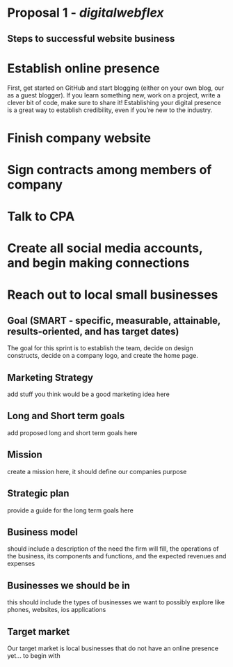# Proposal 1 - *digitalwebflex*

## Steps to successful website business
# Establish online presence 
  First, get started on GitHub and start blogging (either on your own blog, our as a guest blogger). If you learn something new, work on a project, write a clever bit of code, make sure to share it! Establishing your digital presence is a great way to establish credibility, even if you’re new to the industry.
# Finish company website
# Sign contracts among members of company
# Talk to CPA 
# Create all social media accounts, and begin making connections
# Reach out to local small businesses


## Goal (SMART - specific, measurable, attainable, results-oriented, and has target dates)
  The goal for this sprint is to establish the team, decide on design constructs, decide on a company logo, and create the home page.

## Marketing Strategy
  add stuff you think would be a good marketing idea here

## Long and Short term goals
  add proposed long and short term goals here

## Mission
  create a mission here, it should define our companies purpose
  
## Strategic plan
  provide a guide for the long term goals here

## Business model
  should include a description of the need the firm will fill, the operations of the business, its components and functions, and the expected revenues and expenses

## Businesses we should be in
  this should include the types of businesses we want to possibly explore like phones, websites, ios applications
  
 ## Target market
 Our target market is local businesses that do not have an online presence yet... to begin with
